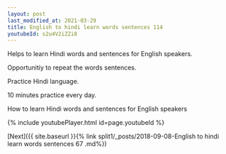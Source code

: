 ```yaml
---
layout: post
last_modified_at: 2021-03-29
title: English to hindi learn words sentences 114 
youtubeId: s2u4V2iZZi8
---
```

 
 
Helps to learn Hindi words and sentences for English speakers.

Opportunitiy to repeat the words sentences. 

Practice Hindi language. 
 
10 minutes practice every day. 
 
How to learn Hindi words and sentences for English speakers 
 
{% include youtubePlayer.html id=page.youtubeId %}
 
 
[Next]({{ site.baseurl }}{% link  split1/_posts/2018-09-08-English to hindi learn words sentences 67 .md%})
 
